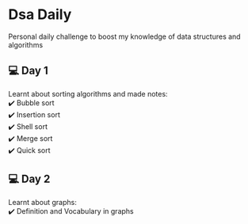 # Dsa Daily

Personal daily challenge to boost my knowledge of data structures and algorithms

## :computer: Day 1

Learnt about sorting algorithms and made notes:<br>
:heavy_check_mark: Bubble sort<br>
:heavy_check_mark: Insertion sort<br>
:heavy_check_mark: Shell sort<br>
:heavy_check_mark: Merge sort<br>
:heavy_check_mark: Quick sort

## :computer: Day 2

Learnt about graphs:<br>
:heavy_check_mark: Definition and Vocabulary in graphs<br>
